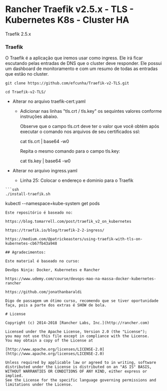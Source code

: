 
# Rancher Traefik v2.5.x - TLS -  Kubernetes K8s - Cluster HA

Traefik 2.5.x

### Traefik 

O Traefik é a aplicação que iremos usar como ingress. Ele irá ficar escutando pelas entradas de DNS que o cluster deve responder. Ele possui um dashboard de  monitoramento e com um resumo de todas as entradas que estão no cluster.

```ssh
git clone https://github.com/efcunha/Traefik-v2-TLS.git
```
```	
cd Traefik-v2-TLS/
```
- Alterar no arquivo traefik-cert.yaml
  - Adicionar nas linhas "tls.crt / tls.key" os sequintes valores conforme instruções abaixo.
    
    Observe que o campo tls.crt deve ter o valor que você obtém após executar o comando nos arquivos de seu certificados ssl:
    
    cat tls.crt | base64 -w0
    
    Repita o mesmo comando para o campo tls.key:
    
    cat tls.key | base64 -w0 
    
- Alterar no arquivo ingress.yaml

  - Linha 25: Colocar o endereço e dominio para o Traefik

```
```ssh
./install-traefik.sh
```	
kubectl --namespace=kube-system get pods
```
Este repositório é baseado no:

https://blog.tomarrell.com/post/traefik_v2_on_kubernetes

https://traefik.io/blog/traefik-2-2-ingress/

https://medium.com/@patrickeasters/using-traefik-with-tls-on-kubernetes-cb67fb43a948

## Agradecimentos:

Este material é baseado no curso:

DevOps Ninja: Docker, Kubernetes e Rancher

https://www.udemy.com/course/devops-mao-na-massa-docker-kubernetes-rancher

https://github.com/jonathanbaraldi

Digo de passagem um ótimo curso, recomendo que se tiver oportunidade faça, pois a parte dos extras é SHOW de bola.

# License

Copyright (c) 2014-2018 [Rancher Labs, Inc.](http://rancher.com)

Licensed under the Apache License, Version 2.0 (the "License");
you may not use this file except in compliance with the License.
You may obtain a copy of the License at

[http://www.apache.org/licenses/LICENSE-2.0](http://www.apache.org/licenses/LICENSE-2.0)

Unless required by applicable law or agreed to in writing, software
distributed under the License is distributed on an "AS IS" BASIS,
WITHOUT WARRANTIES OR CONDITIONS OF ANY KIND, either express or implied.
See the License for the specific language governing permissions and
limitations under the License.
